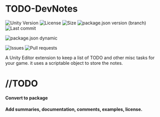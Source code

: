 # TODO-DevNotes

![Unity Version](https://img.shields.io/badge/Unity-2018.2%2B-blue?style=plastic) ![License](https://img.shields.io/github/license/ParkingLotGames/TODO-DevNotes?style=plastic) ![Size](https://img.shields.io/github/repo-size/ParkingLotGames/TODO-DevNotes?style=plastic) ![package.json version (branch)](https://img.shields.io/github/package-json/v/ParkingLotGames/TODO-DevNotes/main?style=plastic) ![Last commit](https://img.shields.io/github/last-commit/ParkingLotGames/TODO-DevNotes?style=plastic)

![package.json dynamic](https://img.shields.io/github/package-json/keywords/ParkingLotGames/TODO-DevNotes?style=plastic)

![Issues](https://img.shields.io/github/issues-raw/ParkingLotGames/TODO-DevNotes?style=plastic) ![Pull requests](https://img.shields.io/github/issues-pr-raw/ParkingLotGames/TODO-DevNotes?style=plastic)

A Unity Editor extension to keep a list of TODO and other misc tasks for your game. it uses a scriptable object to store the notes.

# //TODO

#### Convert to package
#### Add summaries, documentation, comments, examples, license.
